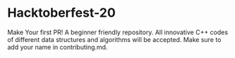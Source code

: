 # Hacktoberfest-20
Make Your first PR! A beginner friendly repository.  All innovative C++ codes of different data structures and algorithms will be accepted. Make sure to add your name in contributing.md.
